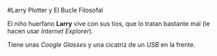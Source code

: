#Larry Plotter y El Bucle Filosofal

El niño huerfano **Larry** vive con sus tios, que lo tratan bastante mal 
(le hacen usar *Internet Explorer*).

Tiene unas *Coogle Glasses* y una cicatriz de un *USB* en la frente.